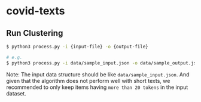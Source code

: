 # covid-texts

## Run Clustering

```bash
$ python3 process.py -i {input-file} -o {output-file}

# e.g.
$ python3 process.py -i data/sample_input.json -o data/sample_output.json
```

Note: The input data structure should be like `data/sample_input.json`. And given that the algorithm does not perform well with short texts, we recommended to only keep items having `more than 20 tokens` in the input dataset.  
